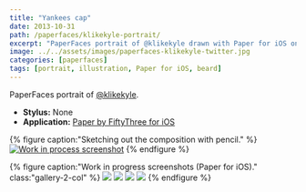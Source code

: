 ```yaml
---
title: "Yankees cap"
date: 2013-10-31
path: /paperfaces/klikekyle-portrait/
excerpt: "PaperFaces portrait of @klikekyle drawn with Paper for iOS on an iPad."
image: ../../assets/images/paperfaces-klikekyle-twitter.jpg
categories: [paperfaces]
tags: [portrait, illustration, Paper for iOS, beard]
---
```


PaperFaces portrait of [@klikekyle](https://twitter.com/klikekyle).

* **Stylus:** None
* **Application:** [Paper by FiftyThree for iOS](http://www.fiftythree.com/paper)

{% figure caption:"Sketching out the composition with pencil." %}
[![Work in process screenshot](../../assets/images/paperfaces-klikekyle-process-1-750.jpg)](../../assets/images/paperfaces-klikekyle-process-1-lg.jpg)
{% endfigure %}

{% figure caption:"Work in progress screenshots (Paper for iOS)." class:"gallery-2-col" %}
[![](../../assets/images/paperfaces-klikekyle-process-2-600.jpg)](../../assets/images/paperfaces-klikekyle-process-2-lg.jpg)
[![](../../assets/images/paperfaces-klikekyle-process-3-600.jpg)](../../assets/images/paperfaces-klikekyle-process-3-lg.jpg)
[![](../../assets/images/paperfaces-klikekyle-process-4-600.jpg)](../../assets/images/paperfaces-klikekyle-process-4-lg.jpg)
[![](../../assets/images/paperfaces-klikekyle-process-5-600.jpg)](../../assets/images/paperfaces-klikekyle-process-5-lg.jpg)
{% endfigure %}
